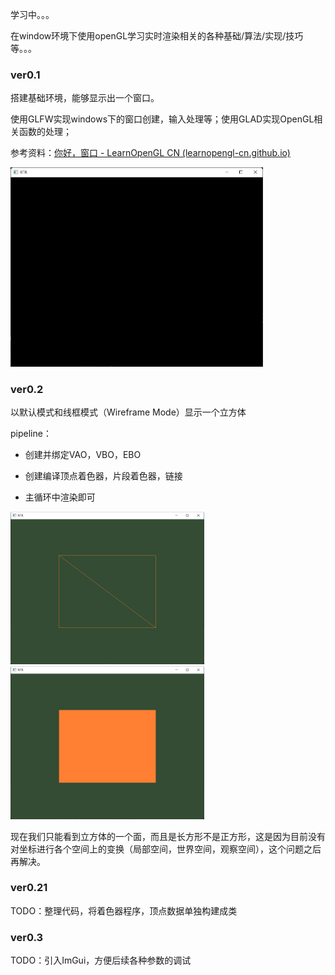 学习中。。。

在window环境下使用openGL学习实时渲染相关的各种基础/算法/实现/技巧等。。。

### ver0.1

搭建基础环境，能够显示出一个窗口。

使用GLFW实现windows下的窗口创建，输入处理等；使用GLAD实现OpenGL相关函数的处理；

参考资料：[你好，窗口 - LearnOpenGL CN (learnopengl-cn.github.io)](https://learnopengl-cn.github.io/01%20Getting%20started/03%20Hello%20Window/)

<img title="" src="MDImages/2022-07-03-17-36-00-image.png" alt="" width="404">



### ver0.2

以默认模式和线框模式（Wireframe Mode）显示一个立方体

pipeline：

- 创建并绑定VAO，VBO，EBO

- 创建编译顶点着色器，片段着色器，链接

- 主循环中渲染即可

<img title="" src="MDImages/2022-07-04-17-52-40-image.png" alt="" width="310"> <img title="" src="MDImages/2022-07-04-17-53-19-image.png" alt="" width="310">

现在我们只能看到立方体的一个面，而且是长方形不是正方形，这是因为目前没有对坐标进行各个空间上的变换（局部空间，世界空间，观察空间），这个问题之后再解决。



### ver0.21

TODO：整理代码，将着色器程序，顶点数据单独构建成类





### ver0.3

TODO：引入ImGui，方便后续各种参数的调试


